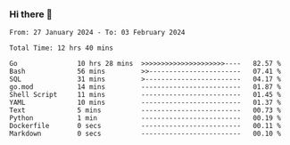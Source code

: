 ### Hi there 👋

<!--
**zhumeme/zhumeme** is a ✨ _special_ ✨ repository because its `README.md` (this file) appears on your GitHub profile.

Here are some ideas to get you started:

- 🔭 I’m currently working on ...
- 🌱 I’m currently learning ...
- 👯 I’m looking to collaborate on ...
- 🤔 I’m looking for help with ...
- 💬 Ask me about ...
- 📫 How to reach me: ...
- 😄 Pronouns: ...
- ⚡ Fun fact: ...
-->

<!--START_SECTION:waka-->

```all_time
From: 27 January 2024 - To: 03 February 2024

Total Time: 12 hrs 40 mins

Go               10 hrs 28 mins  >>>>>>>>>>>>>>>>>>>>>----   82.57 %
Bash             56 mins         >>-----------------------   07.41 %
SQL              31 mins         >------------------------   04.17 %
go.mod           14 mins         -------------------------   01.87 %
Shell Script     11 mins         -------------------------   01.45 %
YAML             10 mins         -------------------------   01.37 %
Text             5 mins          -------------------------   00.73 %
Python           1 min           -------------------------   00.19 %
Dockerfile       0 secs          -------------------------   00.11 %
Markdown         0 secs          -------------------------   00.10 %
```

<!--END_SECTION:waka-->
